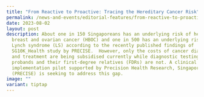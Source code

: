 ```yaml
---
title: "From Reactive to Proactive: Tracing the Hereditary Cancer Risk"
permalink: /news-and-events/editorial-features/from-reactive-to-proactive-tracing-the-hereditary-cancer-risk/
date: 2023-08-02
layout: post
description: About one in 150 Singaporeans has an underlying risk of hereditary
  breast and ovarian cancer (HBOC) and one in 500 has an underlying risk of
  Lynch syndrome (LS) according to the recently published findings of
  SG10K_Health study by PRECISE.  However, only the costs of cancer diagnosis
  and treatment are being subsidised currently while diagnostic testing for
  probands and their first-degree relatives (FDRs) are not. A clinical
  implementation pilot supported by Precision Health Research, Singapore
  (PRECISE) is seeking to address this gap.
image: ""
variant: tiptap
---
```

